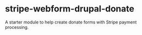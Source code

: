 # stripe-webform-drupal-donate
A starter module to help create donate forms with Stripe payment processing.
